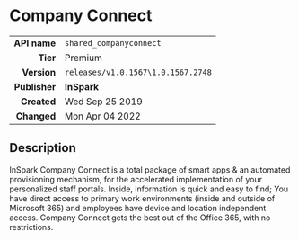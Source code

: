# Company Connect
| | |
|-:|-|
|**API name**|`shared_companyconnect`|
|**Tier**|Premium|
|**Version**|`releases/v1.0.1567\1.0.1567.2748`|
|**Publisher**|**InSpark**|
|**Created**|Wed Sep 25 2019|
|**Changed**|Mon Apr 04 2022|

## Description
InSpark Company Connect is a total package of smart apps & an automated provisioning mechanism, for the accelerated implementation of your personalized staff portals. Inside, information is quick and easy to find; You have direct access to primary work environments (inside and outside of Microsoft 365) and employees have device and location independent access. Company Connect gets the best out of the Office 365, with no restrictions.

